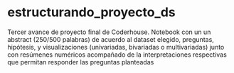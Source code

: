 # estructurando_proyecto_ds
Tercer avance de proyecto final de Coderhouse. Notebook con un un abstract (250/500 palabras) de acuerdo al dataset elegido, preguntas, hipótesis, y visualizaciones (univariadas, bivariadas o multivariadas) junto con resúmenes numéricos acompañado de la interpretaciones respectivas que permitan responder las preguntas planteadas
